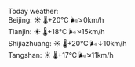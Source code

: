 Today weather:  
Beijing: ☀️ 🌡️+20°C 🌬️↘0km/h  
Tianjin: ☀️ 🌡️+18°C 🌬️↘15km/h  
Shijiazhuang: ☀️ 🌡️+20°C 🌬️↓10km/h  
Tangshan: ☀️ 🌡️+17°C 🌬️↘11km/h  
